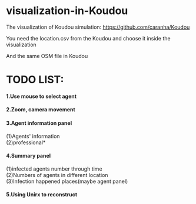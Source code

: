 # visualization-in-Koudou
The visualization of Koudou simulation: https://github.com/caranha/Koudou

You need the location.csv from the Koudou and choose it inside the visualization

And the same OSM file in Koudou

# TODO LIST:  
#### 1.Use mouse to select agent 
#### 2.Zoom, camera movement  
#### 3.Agent information panel  
 (1)Agents' information  
 (2)professional*   
#### 4.Summary panel  
 (1)infected agents number through time  
 (2)Numbers of agents in different location  
 (3)Infection happened places(maybe agent panel)  
#### 5.Using Unirx to reconstruct
